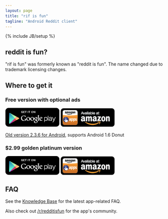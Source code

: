 ```yaml
---
layout: page
title: "rif is fun"
tagline: "Android Reddit client"
---
```

{% include JB/setup %}

## reddit is fun?

"rif is fun" was formerly known as "reddit is fun". The name changed due to trademark licensing changes.

## Where to get it

### Free version with optional ads

[![Lite version on Google Play](/assets/images/get_it_on_play_logo_large.png)](https://play.google.com/store/apps/details?id=com.andrewshu.android.reddit)
[![Lite version on Amazon](/assets/images/amazon-apps-store-us-black172x60.png)](http://www.amazon.com/gp/mas/dl/android?p=com.andrewshu.android.reddit)

[Old version 2.3.6 for Android](https://s3.amazonaws.com/reddit-is-fun-archive/reddit-is-fun-lite_2.3.6.apk), supports Android 1.6 Donut

### $2.99 golden platinum version

[![Pro version on Google Play](/assets/images/get_it_on_play_logo_large.png)](https://play.google.com/store/apps/details?id=com.andrewshu.android.redditdonation)
[![Pro version on Amazon](/assets/images/amazon-apps-store-us-black172x60.png)](http://www.amazon.com/gp/mas/dl/android?p=com.andrewshu.android.redditdonation)


## FAQ

See the [Knowledge Base](https://talklittle.zendesk.com/hc/en-us) for the latest app-related FAQ.

Also check out [/r/redditisfun](https://www.reddit.com/r/redditisfun) for the app's community.
